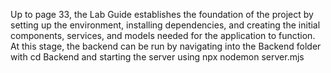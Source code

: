 Up to page 33, the Lab Guide establishes the foundation of the project by setting up the environment, installing dependencies, and creating the initial components, services, and models needed for the application to function. At this stage, the backend can be run by navigating into the Backend folder with cd Backend and starting the server using npx nodemon server.mjs
